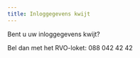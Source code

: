```yaml
---
title: Inloggegevens kwijt
---
```


Bent u uw inloggegevens kwijt?

Bel dan met het RVO-loket: 088 042 42 42
